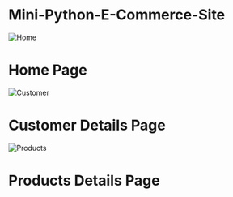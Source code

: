 # Mini-Python-E-Commerce-Site

![Home](https://user-images.githubusercontent.com/60111890/108539164-991b9e00-731a-11eb-8e6c-6963ccfb15c5.PNG)
# Home Page

![Customer](https://user-images.githubusercontent.com/60111890/108539231-adf83180-731a-11eb-915d-bd8bccc8c379.PNG)
# Customer Details Page

![Products](https://user-images.githubusercontent.com/60111890/108539236-afc1f500-731a-11eb-9edd-ddea5f0015d6.PNG)
# Products Details Page
